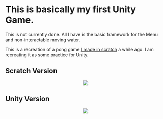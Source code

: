 # This is basically my first Unity Game.
This is not currently done. All I have is the basic framework for the Menu and non-interactable moving water.

This is a recreation of a pong game [I made in scratch](https://scratch.mit.edu/projects/1012057446) a while ago. I am recreating it as some practice for Unity.

## Scratch Version
<p align="center">
  <img src="https://github.com/user-attachments/assets/ca7b8008-3a2b-4b77-b758-e2bc3b34013c"></img>
</p>

## Unity Version
<p align="center">
  <img src="https://github.com/user-attachments/assets/5cf8d184-9b00-4436-9e20-75278cbbd2c1"></img>
</p>
